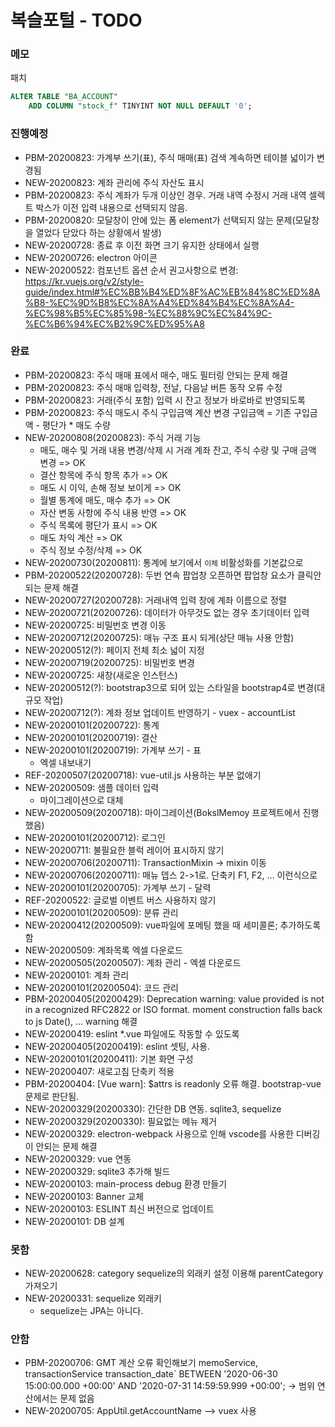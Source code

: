 # 복슬포털 - TODO

### 메모
패치
```sql
ALTER TABLE "BA_ACCOUNT"
	ADD COLUMN "stock_f" TINYINT NOT NULL DEFAULT '0';
```


### 진행예정
- PBM-20200823: 가계부 쓰기(표), 주식 매매(표) 검색 계속하면 테이블 넓이가 변경됨
- NEW-20200823: 계좌 관리에 주식 자산도 표시
- PBM-20200823: 주식 계좌가 두개 이상인 경우. 거래 내역 수정시 거래 내역 셀렉트 박스가 이전 입력 내용으로 선택되지 않음.
- PBM-20200820: 모달창이 안에 있는 폼 element가 선택되지 않는 문제(모달창을 열었다 닫았다 하는 상황에서 발생)
- NEW-20200728: 종료 후 이전 화면 크기 유지한 상태에서 실행
- NEW-20200726: electron 아이콘
- NEW-20200522: 컴포넌트 옵션 순서 권고사항으로 변경: https://kr.vuejs.org/v2/style-guide/index.html#%EC%BB%B4%ED%8F%AC%EB%84%8C%ED%8A%B8-%EC%9D%B8%EC%8A%A4%ED%84%B4%EC%8A%A4-%EC%98%B5%EC%85%98-%EC%88%9C%EC%84%9C-%EC%B6%94%EC%B2%9C%ED%95%A8

### 완료
- PBM-20200823: 주식 매매 표에서 매수, 매도 필터링 안되는 문제 해결
- PBM-20200823: 주식 매매 입력창, 전날, 다음날 버튼 동작 오류 수정
- PBM-20200823: 거래(주식 포함) 입력 시 잔고 정보가 바로바로 반영되도록
- PBM-20200823: 주식 매도시 주식 구입금액 계산 변경
  구입금액 = 기존 구입금액 - 평단가 * 매도 수량
- NEW-20200808(20200823): 주식 거래 기능
  - 매도, 매수 및 거래 내용 변경/삭제 시 거래 계좌 잔고, 주식 수량 및 구매 금액 변경 => OK
  - 결산 항목에 주식 항목 추가 => OK
  - 매도 시 이익, 손해 정보 보이게 => OK
  - 월별 통계에 매도, 매수 추가 => OK
  - 자산 변동 사항에 주식 내용 반영 => OK
  - 주식 목록에 평단가 표시 => OK
  - 매도 차익 계산 => OK
  - 주식 정보 수정/삭제 => OK
- NEW-20200730(20200811): 통계에 보기에서 `이체` 비활성화를 기본값으로
- PBM-20200522(20200728): 두번 연속 팝업창 오픈하면 팝업창 요소가 클릭안되는 문제 해결
- NEW-20200727(20200728): 거래내역 입력 창에 계좌 이름으로 정렬
- NEW-20200721(20200726): 데이터가 아무것도 없는 경우 초기데이터 입력
- NEW-20200725: 비밀번호 변경 이동
- NEW-20200712(20200725): 매뉴 구조 표시 되게(상단 매뉴 사용 안함)
- NEW-20200512(?): 페이지 전체 최소 넓이 지정
- NEW-20200719(20200725): 비밀번호 변경
- NEW-20200725: 새창(새로운 인스턴스)
- NEW-20200512(?): bootstrap3으로 되어 있는 스타일을 bootstrap4로 변경(대규모 작업)
- NEW-20200712(?): 계좌 정보 업데이트 반영하기 - vuex - accountList
- NEW-20200101(20200722): 통계
- NEW-20200101(20200719): 결산
- NEW-20200101(20200719): 가계부 쓰기 - 표
  - 엑셀 내보내기
- REF-20200507(20200718): vue-util.js 사용하는 부분 없애기
- NEW-20200509: 샘플 데이터 입력
  - 마이그레이션으로 대체
- NEW-20200509(20200718): 마이그레이션(BokslMemoy 프로젝트에서 진행했음)
- NEW-20200101(20200712): 로그인
- NEW-20200711: 불필요한 블럭 레이어 표시하지 않기
- NEW-20200706(20200711): TransactionMixin -> mixin 이동
- NEW-20200706(20200711): 매뉴 뎁스 2->1로. 단축키 F1, F2, ... 이런식으로
- NEW-20200101(20200705): 가계부 쓰기 - 달력
- REF-20200522: 글로벌 이벤트 버스 사용하지 않기
- NEW-20200101(20200509): 분류 관리
- NEW-20200412(20200509): vue파일에 포메팅 했을 때 세미콜론; 추가하도록함
- NEW-20200509: 계좌목록 엑셀 다운로드
- NEW-20200505(20200507): 계좌 관리 - 엑셀 다운로드
- NEW-20200101: 계좌 관리
- NEW-20200101(20200504): 코드 관리
- PBM-20200405(20200429): Deprecation warning: value provided is not in a recognized RFC2822 or ISO format. moment construction falls back to js Date(), ... warning 해결
- NEW-20200419: eslint \*.vue 파일에도 작동할 수 있도록
- NEW-20200405(20200419): eslint 셋팅, 사용.
- NEW-20200101(20200411): 기본 화면 구성
- NEW-20200407: 새로고침 단축키 적용
- PBM-20200404: [Vue warn]: \$attrs is readonly 오류 해결. bootstrap-vue 문제로 판단됨.
- NEW-20200329(20200330): 간단한 DB 연동. sqlite3, sequelize
- NEW-20200329(20200330): 필요없는 메뉴 제거
- NEW-20200329: electron-webpack 사용으로 인해 vscode를 사용한 디버깅이 안되는 문제 해결
- NEW-20200329: vue 연동
- NEW-20200329: sqlite3 추가해 빌드
- NEW-20200103: main-process debug 환경 만들기
- NEW-20200103: Banner 교체
- NEW-20200103: ESLINT 최신 버전으로 업데이트
- NEW-20200101: DB 설계

### 못함
- NEW-20200628: category sequelize의 외래키 설정 이용해 parentCategory 가져오기
- NEW-20200331: sequelize 외래키
  - sequelize는 JPA는 아니다.

### 안함
- PBM-20200706: GMT 계산 오류 확인해보기
  memoService, transactionService
  transaction_date` BETWEEN '2020-06-30 15:00:00.000 +00:00' AND '2020-07-31 14:59:59.999 +00:00';
  -> 범위 연산에서는 문제 없음
- NEW-20200705: AppUtil.getAccountName --> vuex 사용